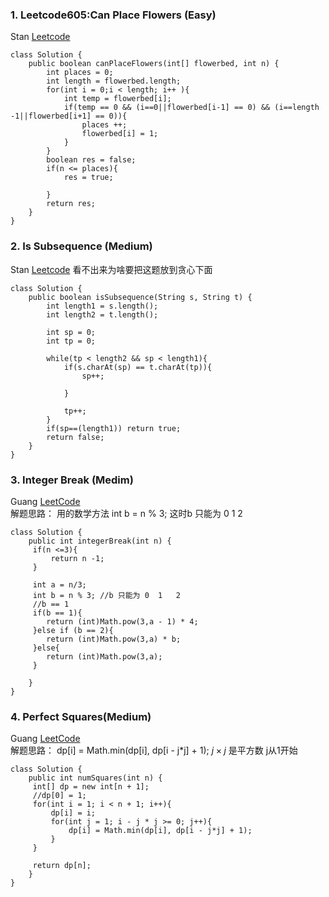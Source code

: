 ### 1. Leetcode605:Can Place Flowers (Easy)
Stan
[Leetcode](https://leetcode.com/problems/can-place-flowers/description/)

```
class Solution {
    public boolean canPlaceFlowers(int[] flowerbed, int n) {
        int places = 0;
        int length = flowerbed.length;
        for(int i = 0;i < length; i++ ){
            int temp = flowerbed[i];
            if(temp == 0 && (i==0||flowerbed[i-1] == 0) && (i==length -1||flowerbed[i+1] == 0)){
                places ++;
                flowerbed[i] = 1;
            }
        }
        boolean res = false;      
        if(n <= places){
            res = true;
            
        }
        return res;
    }
}
```

### 2. Is Subsequence (Medium)
Stan
[Leetcode](https://leetcode.com/problems/is-subsequence/submissions/)
看不出来为啥要把这题放到贪心下面
```
class Solution {
    public boolean isSubsequence(String s, String t) {
        int length1 = s.length();
        int length2 = t.length();
        
        int sp = 0;
        int tp = 0;
        
        while(tp < length2 && sp < length1){
            if(s.charAt(sp) == t.charAt(tp)){
                sp++;
                
            }
            
            tp++;
        }
        if(sp==(length1)) return true;
        return false;
    }
}

```
### 3. Integer Break (Medim)
Guang
[LeetCode](https://leetcode.com/problems/integer-break/description/) <br> 解题思路： 用的数学方法  int b = n % 3;  这时b 只能为 0  1   2 
```
class Solution {
    public int integerBreak(int n) {
     if(n <=3){
         return n -1; 
     }

     int a = n/3;
     int b = n % 3; //b 只能为 0  1   2 
     //b == 1
     if(b == 1){
        return (int)Math.pow(3,a - 1) * 4;
     }else if (b == 2){
        return (int)Math.pow(3,a) * b;
     }else{
        return (int)Math.pow(3,a);
     }

    }
}
```

### 4. Perfect Squares(Medium)
Guang
[LeetCode](https://leetcode.com/problems/perfect-squares/description/)  <br> 解题思路：  dp[i] = Math.min(dp[i], dp[i - j*j] + 1); $j \times j$ 是平方数 j从1开始
```
class Solution {
    public int numSquares(int n) {  
     int[] dp = new int[n + 1];
     //dp[0] = 1; 
     for(int i = 1; i < n + 1; i++){
         dp[i] = i;
         for(int j = 1; i - j * j >= 0; j++){
             dp[i] = Math.min(dp[i], dp[i - j*j] + 1);
         }
     }
     
     return dp[n];
    }
}
```


